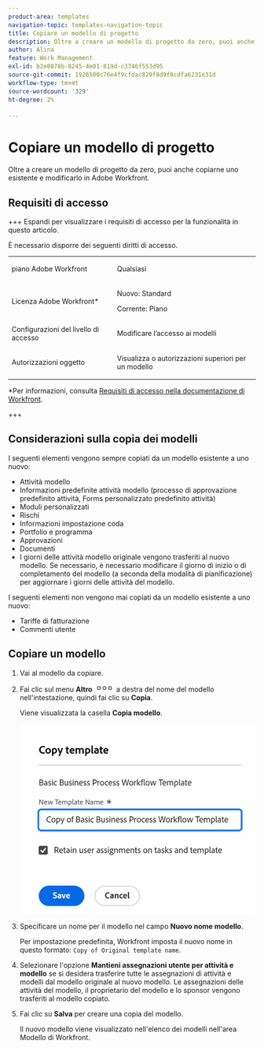 ```yaml
---
product-area: templates
navigation-topic: templates-navigation-topic
title: Copiare un modello di progetto
description: Oltre a creare un modello di progetto da zero, puoi anche copiarne uno esistente e modificarlo.
author: Alina
feature: Work Management
exl-id: b2e0878b-8245-4e01-819d-c3746f553d95
source-git-commit: 1926500c76e4f9cfdac829f8d9f0cdfa6231e31d
workflow-type: tm+mt
source-wordcount: '329'
ht-degree: 2%

---
```


# Copiare un modello di progetto

<!--Audited: 5/2025-->

Oltre a creare un modello di progetto da zero, puoi anche copiarne uno esistente e modificarlo in Adobe Workfront.

## Requisiti di accesso

+++ Espandi per visualizzare i requisiti di accesso per la funzionalità in questo articolo.

È necessario disporre dei seguenti diritti di accesso.

<table style="table-layout:auto"> 
 <col> 
 <col> 
 <tbody> 
  <tr> 
   <td role="rowheader">piano Adobe Workfront</td> 
   <td> <p>Qualsiasi </p> </td> 
  </tr> 
  <tr> 
   <td role="rowheader">Licenza Adobe Workfront*</td> 
   <td><p>Nuovo: Standard</p> 
   <p>Corrente: Piano </p> </td> 
  </tr> 
  <tr> 
   <td role="rowheader">Configurazioni del livello di accesso</td> 
   <td> <p>Modificare l’accesso ai modelli</p> </td> 
  </tr> 
  <tr> 
   <td role="rowheader">Autorizzazioni oggetto</td> 
   <td> <p>Visualizza o autorizzazioni superiori per un modello</p>  </td> 
  </tr> 
 </tbody> 
</table>

*Per informazioni, consulta [Requisiti di accesso nella documentazione di Workfront](/help/quicksilver/administration-and-setup/add-users/access-levels-and-object-permissions/access-level-requirements-in-documentation.md).

+++

## Considerazioni sulla copia dei modelli

I seguenti elementi vengono sempre copiati da un modello esistente a uno nuovo:

* Attività modello
* Informazioni predefinite attività modello (processo di approvazione predefinito attività, Forms personalizzato predefinito attività)
* Moduli personalizzati
* Rischi
* Informazioni impostazione coda
* Portfolio e programma
* Approvazioni
* Documenti
* I giorni delle attività modello originale vengono trasferiti al nuovo modello. Se necessario, è necessario modificare il giorno di inizio o di completamento del modello (a seconda della modalità di pianificazione) per aggiornare i giorni delle attività del modello.

I seguenti elementi non vengono mai copiati da un modello esistente a uno nuovo:

* Tariffe di fatturazione
* Commenti utente

## Copiare un modello

<!--ensure steps and casing on the fields and buttons is accurate with unshim-->

1. Vai al modello da copiare.
1. Fai clic sul menu **Altro** ![Icona Altro](assets/qs-more-icon-on-an-object.png) a destra del nome del modello nell&#39;intestazione, quindi fai clic su **Copia**.

   Viene visualizzata la casella **Copia modello**.

   ![Copia casella modello](assets/copy-template-box.png)

1. Specificare un nome per il modello nel campo **Nuovo nome modello**.

   Per impostazione predefinita, Workfront imposta il nuovo nome in questo formato: `Copy of Original template name`.

1. Selezionare l&#39;opzione **Mantieni assegnazioni utente per attività e modello** se si desidera trasferire tutte le assegnazioni di attività e modelli dal modello originale al nuovo modello. Le assegnazioni delle attività del modello, il proprietario del modello e lo sponsor vengono trasferiti al modello copiato.
1. Fai clic su **Salva** per creare una copia del modello.

   Il nuovo modello viene visualizzato nell&#39;elenco dei modelli nell&#39;area Modello di Workfront.
